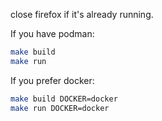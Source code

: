 close firefox if it's already running.

If you have podman:

```sh
make build
make run
```

If you prefer docker:

```sh
make build DOCKER=docker
make run DOCKER=docker
```